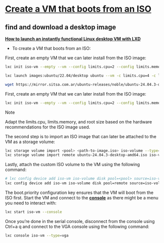 # **[Create a VM that boots from an ISO](<https://documentation.ubuntu.com/lxd/latest/howto/instances_create/#create-a-vm-that-boots-from-an-iso>)**

## find and download a desktop image

**[How to launch an instantly functional Linux desktop VM with LXD](https://ubuntu.com/tutorials/how-to-launch-an-instantly-functional-linux-desktop-vm-with-lxd#1-overview)**

- To create a VM that boots from an ISO:

First, create an empty VM that we can later install from the ISO image:

```bash
lxc init iso-vm --empty --vm --config limits.cpu=2 --config limits.memory=4GiB --device root,size=30GiB

lxc launch images:ubuntu/22.04/desktop ubuntu --vm -c limits.cpu=4 -c limits.memory=4GiB --console=vga

wget https://mirror.sitsa.com.ar/ubuntu-releases/noble/ubuntu-24.04.3-desktop-amd64.iso
```

First, create an empty VM that we can later install from the ISO image:

```bash
lxc init iso-vm --empty --vm --config limits.cpu=2 --config limits.memory=4GiB --device root,size=50GiB
```

Note

Adapt the limits.cpu, limits.memory, and root size based on the hardware recommendations for the ISO image used.

The second step is to import an ISO image that can later be attached to the VM as a storage volume:

```bash
lxc storage volume import <pool> <path-to-image.iso> iso-volume --type=iso
lxc storage volume import remote ubuntu-24.04.3-desktop-amd64.iso iso-volume --type=iso

```

Lastly, attach the custom ISO volume to the VM using the following command:

```bash
# lxc config device add iso-vm iso-volume disk pool=<pool> source=iso-volume boot.priority=10
lxc config device add iso-vm iso-volume disk pool=remote source=iso-volume boot.priority=10

```

The boot.priority configuration key ensures that the VM will boot from the ISO first. Start the VM and connect to the **[console](https://documentation.ubuntu.com/lxd/latest/howto/instances_console/#instances-console)** as there might be a menu you need to interact with:

```bash
lxc start iso-vm --console
```

Once you’re done in the serial console, disconnect from the console using Ctrl+a q and connect to the VGA console using the following command:

```bash
lxc console iso-vm --type=vga
```

